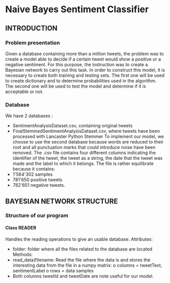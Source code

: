 # Naive Bayes Sentiment Classifier
## INTRODUCTION
### Problem presentation
Given a database containing more than a million tweets, the problem was to create a model able to decide if a certain tweet would show a positive or a negative sentiment. For this purpose, the instruction was to create a Bayesian network to carry out this task.
In order to construct this model, it is necessary to create both training and testing sets. The first one will be used to create dictionary and to determine probabilities used in the algorithm. The second one will be used to test the model and determine if it is acceptable or not.

### Database
We have 2 databases :
- SentimentAnalysisDataset.csv, containing original tweets
- FinalStemmedSentimentAnalysisDataset.csv, where tweets have been processed with Lancaster Python Stemmer
To implement our model, we choose to use the second database because words are reduced to their root and all punctuation marks that could introduce noise have been removed. The .csv file contains four different columns indicating the identifier of the tweet, the tweet as a string, the date that the tweet was made and the label to which it belongs.
The file is rather equilibrate because it contains:
- 1'564'302 samples
- 781'650 positive tweets
- 782'651 negative tweets.

## BAYESIAN NETWORK STRUCTURE

### Structure of our program

#### Class READER
Handles the reading operations to give an usable database.
Attributes:
- folder: folder where all the files related to the database are located
Methods:
- read_data(filename: Read the file where the data is and stores the interesting data from the file in a numpy matrix:
    o columns = tweetText, sentimentLabel
    o rows = data samples
- Both columns tweetId and tweetDate are note useful for our model.
